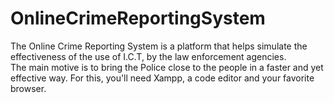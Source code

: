 # OnlineCrimeReportingSystem
The Online Crime Reporting System is a platform that helps simulate the effectiveness of the use of I.C.T, by the law enforcement agencies.</br> 
The main motive is to bring the Police close to the people in a faster and yet effective way. 
For this, you'll need Xampp, a code editor and your favorite browser. 

